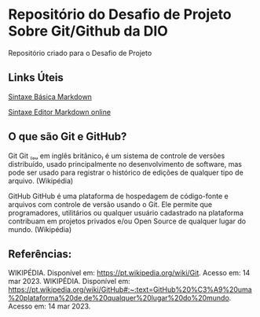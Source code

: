# Repositório do Desafio de Projeto Sobre Git/Github da DIO
Repositório criado para o Desafio de Projeto
## Links Úteis
[Sintaxe Básica Markdown](https://www.markdownguide.org/getting-started/)

[Sintaxe Editor Markdown online](https://dillinger.io/)     
## O que são Git e GitHub?
Git
Git ₍ₒᵤ em inglês britânico₎ é um sistema de controle de versões distribuído, usado principalmente no desenvolvimento de software, mas pode ser usado para registrar o histórico de edições de qualquer tipo de arquivo. (Wikipédia)

GitHub
GitHub é uma plataforma de hospedagem de código-fonte e arquivos com controle de versão usando o Git. Ele permite que programadores, utilitários ou qualquer usuário cadastrado na plataforma contribuam em projetos privados e/ou Open Source de qualquer lugar do mundo. (Wikipédia)

## Referências:
WIKIPÉDIA. Disponível em: https://pt.wikipedia.org/wiki/Git. Acesso em: 14 mar 2023.
WIKIPÉDIA. Disponível em: https://pt.wikipedia.org/wiki/GitHub#:~:text=GitHub%20%C3%A9%20uma%20plataforma%20de,de%20qualquer%20lugar%20do%20mundo. Acesso em: 14 mar 2023.
